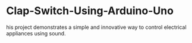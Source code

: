 # Clap-Switch-Using-Arduino-Uno
his project demonstrates a simple and innovative way to control electrical appliances using sound.
